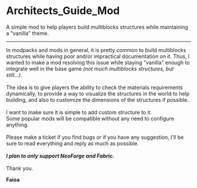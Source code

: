 # Architects_Guide_Mod
A simple mod to help players build multiblocks structures while maintaining a "vanilla" theme.
___
In modpacks and mods in general, it is pretty common to build multiblocks structures while having poor and/or impractical documentation on it. Thus, I wanted to make a mod resolving this issue while staying "vanilla" enough to integrate well in the base game *(not much multiblocks structures, but still...)*.\
\
The idea is to give players the ability to check the materials requirements dynamically, to provide a way to visualize the structures in the world to help building, and also to customize the dimensions of the structures if possible.\
\
I want to make sure it is simple to add custom structure to it.\
Some popular mods will be compatible without any need to configure anything.\
\
Please make a ticket if you find bugs or if you have any suggestion, I'll be sure to read everything and reply as much as possible.\
\
***I plan to only support NeoForge and Fabric.***\
\
Thank you.

**Faioa**